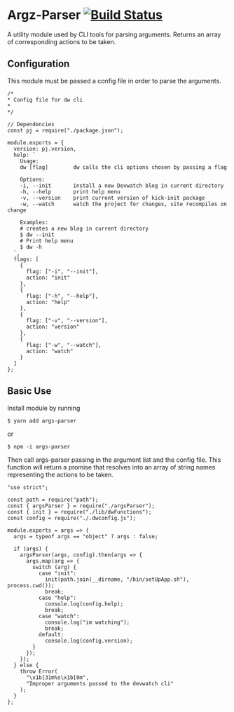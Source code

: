 # Argz-Parser [![Build Status](https://travis-ci.org/davidicus/argz-parser.svg?branch=master)](https://travis-ci.org/davidicus/argz-parser)

A utility module used by CLI tools for parsing arguments. Returns an array of corresponding actions to be taken.

## Configuration

This module must be passed a config file in order to parse the arguments.

```
/*
* Config file for dw cli
*
*/

// Dependencies
const pj = require("./package.json");

module.exports = {
  version: pj.version,
  help: `
    Usage:
    dw [flag]        dw calls the cli options chosen by passing a flag

    Options:
    -i, --init       install a new Devwatch blog in current directory
    -h, --help       print help menu
    -v, --version    print current version of kick-init package
    -w, --watch      watch the project for changes, site recompiles on change

    Examples:
    # creates a new blog in current directory
    $ dw --init
    # Print help menu
    $ dw -h
  `,
  flags: [
    {
      flag: ["-i", "--init"],
      action: "init"
    },
    {
      flag: ["-h", "--help"],
      action: "help"
    },
    {
      flag: ["-v", "--version"],
      action: "version"
    },
    {
      flag: ["-w", "--watch"],
      action: "watch"
    }
  ]
};
```

## Basic Use

Install module by running

```
$ yarn add args-parser
```

or

```
$ npm -i args-parser
```

Then call args-parser passing in the argument list and the config file. This function will return a promise that resolves into an array of string names representing the actions to be taken.

```
"use strict";

const path = require("path");
const { argsParser } = require("./argsParser");
const { init } = require("./lib/dwFunctions");
const config = require("./.dwconfig.js");

module.exports = args => {
  args = typeof args == "object" ? args : false;

  if (args) {
    argsParser(args, config).then(args => {
      args.map(arg => {
        switch (arg) {
          case "init":
            init(path.join(__dirname, "/bin/setUpApp.sh"), process.cwd());
            break;
          case "help":
            console.log(config.help);
            break;
          case "watch":
            console.log("im watching");
            break;
          default:
            console.log(config.version);
        }
      });
    });
  } else {
    throw Error(
      "\x1b[31m%s\x1b[0m",
      "Improper arguments passed to the devwatch cli"
    );
  }
};
```
